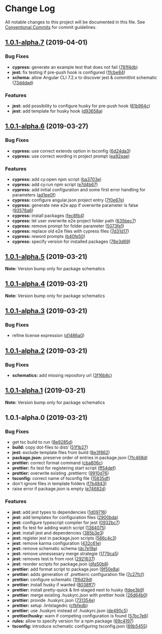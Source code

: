 # Change Log

All notable changes to this project will be documented in this file.
See [Conventional Commits](https://conventionalcommits.org) for commit guidelines.

## [1.0.1-alpha.7](https://github.com/co-IT/schematics/compare/v1.0.1-alpha.6...v1.0.1-alpha.7) (2019-04-01)


### Bug Fixes

* **cypress:** generate an example test that does not fail ([781f4db](https://github.com/co-IT/schematics/commit/781f4db))
* **jest:** fix testing if pre-push hook is configured ([1fcbe84](https://github.com/co-IT/schematics/commit/1fcbe84))
* **schema:** allow Angular CLI 7.2.x to discover jest & commitlint schematic ([73dddad](https://github.com/co-IT/schematics/commit/73dddad))


### Features

* **jest:** add possibility to configure husky for pre-push hook ([81b964c](https://github.com/co-IT/schematics/commit/81b964c))
* **jest:** add template for husky hook ([d93658a](https://github.com/co-IT/schematics/commit/d93658a))





## [1.0.1-alpha.6](https://github.com/co-IT/schematics/compare/v1.0.1-alpha.5...v1.0.1-alpha.6) (2019-03-27)


### Bug Fixes

* **cypress:** use correct extends option in tsconfig ([6d24da3](https://github.com/co-IT/schematics/commit/6d24da3))
* **cypress:** use correct wording in project prompt ([ea92eae](https://github.com/co-IT/schematics/commit/ea92eae))


### Features

* **cypress:** add cy:open npm script ([ba3703e](https://github.com/co-IT/schematics/commit/ba3703e))
* **cypress:** add cy:run npm script ([e7d4b67](https://github.com/co-IT/schematics/commit/e7d4b67))
* **cypress:** add initial configuration and some first error handling for parameters ([ad1ee0f](https://github.com/co-IT/schematics/commit/ad1ee0f))
* **cypress:** configure angular.json project entry ([7f0e67e](https://github.com/co-IT/schematics/commit/7f0e67e))
* **cypress:** generate new e2e app if overwrite parameter is false ([93578a6](https://github.com/co-IT/schematics/commit/93578a6))
* **cypress:** install packages ([fec8fb4](https://github.com/co-IT/schematics/commit/fec8fb4))
* **cypress:** let user overwrite e2e project folder path ([635bec7](https://github.com/co-IT/schematics/commit/635bec7))
* **cypress:** remove prompt for folder parameter ([5073fe1](https://github.com/co-IT/schematics/commit/5073fe1))
* **cypress:** replace old e2e files with cypress files ([7d31d17](https://github.com/co-IT/schematics/commit/7d31d17))
* **cypress:** reword prompts ([b40fe50](https://github.com/co-IT/schematics/commit/b40fe50))
* **cypress:** specify version for installed packages ([78e3d69](https://github.com/co-IT/schematics/commit/78e3d69))





## [1.0.1-alpha.5](https://github.com/co-IT/schematics/compare/v1.0.1-alpha.4...v1.0.1-alpha.5) (2019-03-21)

**Note:** Version bump only for package schematics





## [1.0.1-alpha.4](https://github.com/co-IT/schematics/compare/v1.0.1-alpha.3...v1.0.1-alpha.4) (2019-03-21)

**Note:** Version bump only for package schematics





## [1.0.1-alpha.3](https://github.com/co-IT/schematics/compare/v1.0.1-alpha.2...v1.0.1-alpha.3) (2019-03-21)


### Bug Fixes

* refine license expression ([d1486a0](https://github.com/co-IT/schematics/commit/d1486a0))





## [1.0.1-alpha.2](https://github.com/co-IT/schematics/compare/v1.0.1-alpha.1...v1.0.1-alpha.2) (2019-03-21)


### Bug Fixes

* **schematics:** add missing repository url ([3f16b8c](https://github.com/co-IT/schematics/commit/3f16b8c))





## [1.0.1-alpha.1](https://github.com/co-IT/schematics/compare/v1.0.1-alpha.0...v1.0.1-alpha.1) (2019-03-21)

**Note:** Version bump only for package schematics





## 1.0.1-alpha.0 (2019-03-21)


### Bug Fixes

* get tsc build to run ([8e9285d](https://github.com/co-IT/schematics/commit/8e9285d))
* **build:** copy dot-files to dist/ ([51f1b27](https://github.com/co-IT/schematics/commit/51f1b27))
* **jest:** exclude template files from build ([8e3f862](https://github.com/co-IT/schematics/commit/8e3f862))
* **package.json:** preserve order of entries in package.json ([7fc468d](https://github.com/co-IT/schematics/commit/7fc468d))
* **prettier:** correct format command ([cba806c](https://github.com/co-IT/schematics/commit/cba806c))
* **prettier:** fix test for registering start script ([ff54def](https://github.com/co-IT/schematics/commit/ff54def))
* **prettier:** overwrite existing .prettierrc ([9910d76](https://github.com/co-IT/schematics/commit/9910d76))
* **tsconfig:** correct name of tsconfig file ([15835df](https://github.com/co-IT/schematics/commit/15835df))
* don't ignore files in template folders ([f7b4843](https://github.com/co-IT/schematics/commit/f7b4843))
* raise error if package.json is empty ([e74682d](https://github.com/co-IT/schematics/commit/e74682d))


### Features

* **jest:** add jest types to dependencies ([1d09716](https://github.com/co-IT/schematics/commit/1d09716))
* **jest:** add templates for configuration files ([2900bda](https://github.com/co-IT/schematics/commit/2900bda))
* **jest:** configure typescript compiler for jest ([0932bc7](https://github.com/co-IT/schematics/commit/0932bc7))
* **jest:** fix test for adding watch script ([1384075](https://github.com/co-IT/schematics/commit/1384075))
* **jest:** install jest and dependencies ([385b3e3](https://github.com/co-IT/schematics/commit/385b3e3))
* **jest:** register jest in package.json scripts ([566c4c3](https://github.com/co-IT/schematics/commit/566c4c3))
* **jest:** remove karma configuration ([432c61e](https://github.com/co-IT/schematics/commit/432c61e))
* **jest:** remove schematic schema ([dc7e19a](https://github.com/co-IT/schematics/commit/dc7e19a))
* **jest:** remove unnessesary merge strategie ([1779ca5](https://github.com/co-IT/schematics/commit/1779ca5))
* **jest:** removes test.ts from root ([2921637](https://github.com/co-IT/schematics/commit/2921637))
* **jest:** reorder scripts for package.json ([dfa50b8](https://github.com/co-IT/schematics/commit/dfa50b8))
* **prettier:** add format script to package.json ([9f50e8a](https://github.com/co-IT/schematics/commit/9f50e8a))
* **prettier:** adds generation of .prettierrc configuration file ([7c27fcf](https://github.com/co-IT/schematics/commit/7c27fcf))
* **prettier:** configure schematic ([1f6d29d](https://github.com/co-IT/schematics/commit/1f6d29d))
* **prettier:** install husky if wanted ([8038ff7](https://github.com/co-IT/schematics/commit/8038ff7))
* **prettier:** install pretty-quick & lint-staged next to husky ([fdee3b9](https://github.com/co-IT/schematics/commit/fdee3b9))
* **prettier:** merge existing .huskyrc.json with prettier hook ([26d64b0](https://github.com/co-IT/schematics/commit/26d64b0))
* **prettier:** provide .huskyrc.json ([731354e](https://github.com/co-IT/schematics/commit/731354e))
* **prettier:** setup .lintstagedrc ([cfbfedb](https://github.com/co-IT/schematics/commit/cfbfedb))
* **prettier:** use .huskyrc instead of .huskyrc.json ([de490c5](https://github.com/co-IT/schematics/commit/de490c5))
* **prettier/husky:** warn if competing configuration is found ([57bc7e6](https://github.com/co-IT/schematics/commit/57bc7e6))
* **rules:** allow to specify version for a npm package ([69c4197](https://github.com/co-IT/schematics/commit/69c4197))
* **tsconfig:** introduce schematic configuring tsconfig.json ([89b5455](https://github.com/co-IT/schematics/commit/89b5455))
